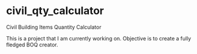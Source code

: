 # civil_qty_calculator
 Civil Building Items Quantity Calculator
 
 This is a project that I am currently working on.
 Objective is to create a fully fledged BOQ creator.
